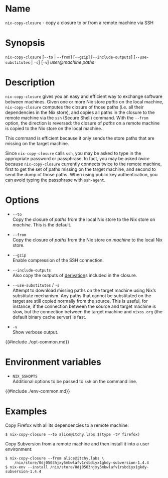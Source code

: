 # Name

`nix-copy-closure` - copy a closure to or from a remote machine via SSH

# Synopsis

`nix-copy-closure`
  [`--to` | `--from`]
  [`--gzip`]
  [`--include-outputs`]
  [`--use-substitutes` | `-s`]
  [`-v`]
  _user@machine_ _paths_

# Description

`nix-copy-closure` gives you an easy and efficient way to exchange
software between machines.  Given one or more Nix store _paths_ on the
local machine, `nix-copy-closure` computes the closure of those paths
(i.e. all their dependencies in the Nix store), and copies all paths
in the closure to the remote machine via the `ssh` (Secure Shell)
command.  With the `--from` option, the direction is reversed: the
closure of _paths_ on a remote machine is copied to the Nix store on
the local machine.

This command is efficient because it only sends the store paths
that are missing on the target machine.

Since `nix-copy-closure` calls `ssh`, you may be asked to type in the
appropriate password or passphrase.  In fact, you may be asked _twice_
because `nix-copy-closure` currently connects twice to the remote
machine, first to get the set of paths missing on the target machine,
and second to send the dump of those paths.  When using public key
authentication, you can avoid typing the passphrase with `ssh-agent`.

# Options

  - `--to`\
    Copy the closure of _paths_ from the local Nix store to the Nix
    store on _machine_. This is the default.

  - `--from`\
    Copy the closure of _paths_ from the Nix store on _machine_ to the
    local Nix store.

  - `--gzip`\
    Enable compression of the SSH connection.

  - `--include-outputs`\
    Also copy the outputs of [derivation]s included in the closure.

    [derivation]: ../glossary.md#gloss-derivation

  - `--use-substitutes` / `-s`\
    Attempt to download missing paths on the target machine using Nix’s
    substitute mechanism.  Any paths that cannot be substituted on the
    target are still copied normally from the source.  This is useful,
    for instance, if the connection between the source and target
    machine is slow, but the connection between the target machine and
    `nixos.org` (the default binary cache server) is
    fast.

  - `-v`\
    Show verbose output.

{{#include ./opt-common.md}}

# Environment variables

  - `NIX_SSHOPTS`\
    Additional options to be passed to `ssh` on the command
    line.

{{#include ./env-common.md}}

# Examples

Copy Firefox with all its dependencies to a remote machine:

```console
$ nix-copy-closure --to alice@itchy.labs $(type -tP firefox)
```

Copy Subversion from a remote machine and then install it into a user
environment:

```console
$ nix-copy-closure --from alice@itchy.labs \
    /nix/store/0dj0503hjxy5mbwlafv1rsbdiyx1gkdy-subversion-1.4.4
$ nix-env --install /nix/store/0dj0503hjxy5mbwlafv1rsbdiyx1gkdy-subversion-1.4.4
```
